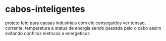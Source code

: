 # cabos-inteligentes
projeto feio para causas industriais
com ele conseguidos ver tensao, corrente, temperatura e status de energia sendo passada pelo o cabo
assim evitando conflitos eletricos e energeticos 
